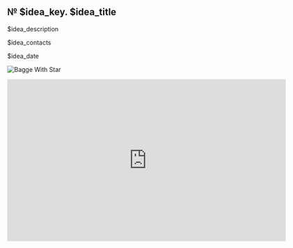 <h2 id="idea$idea_key">№ $idea_key. $idea_title</h2>

$idea_description

$idea_contacts

$idea_date


![Bagge With Star](https://img.shields.io/badge/stars-$idea_rank-brightgreen?style=for-the-badge&logo=Trustpilot&logoColor=white&label=Stars&labelColor=%20%09limegreen&color=forestgreen)


<iframe src="https://docs.google.com/forms/d/e/1FAIpQLSfUuSpwuuyu-4GIGhtTIz3A0y70HtNt4KYTLi9HXPEw-qRO0w/viewform?embedded=true&entry.3245599=$idea_key" width="640" height="372" frameborder="0" marginheight="0" marginwidth="0">Загрузка…</iframe>









